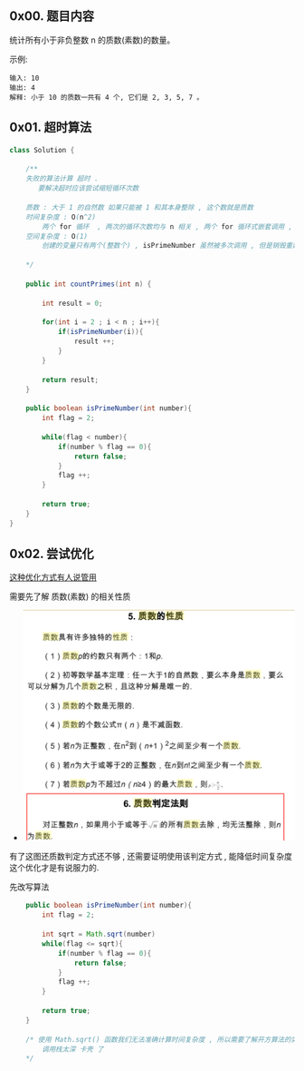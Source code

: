 ## 0x00. 题目内容

统计所有小于非负整数 n 的质数(素数)的数量。

示例:
```
输入: 10
输出: 4
解释: 小于 10 的质数一共有 4 个, 它们是 2, 3, 5, 7 。
```

## 0x01. 超时算法
```java
class Solution {
    
    /**
    失败的算法计算 超时 .
       要解决超时应该尝试缩短循环次数

    质数 : 大于 1 的自然数 如果只能被 1 和其本身整除 , 这个数就是质数
    时间复杂度 : O(n^2)
        两个 for 循环  , 两次的循环次数均与 n 相关 , 两个 for 循环式嵌套调用 , 因此时间复杂度为 O(n^2)
    空间复杂度 : O(1)
        创建的变量只有两个(整数个) , isPrimeNumber 虽然被多次调用 , 但是销毁重建 , 占用内存一直是常数 , 所以空间复杂度为常数
    
    */
    
    public int countPrimes(int n) {
        
        int result = 0;
        
        for(int i = 2 ; i < n ; i++){
            if(isPrimeNumber(i)){
                result ++;
            }
        }

        return result;
    }
    
    public boolean isPrimeNumber(int number){
        int flag = 2;
        
        while(flag < number){
            if(number % flag == 0){
                return false;
            }
            flag ++;
        }
        
        return true;
    }
}
```

## 0x02. 尝试优化

[这种优化方式有人说管用](https://blog.csdn.net/afei__/article/details/80638460)

需要先了解 质数(素数) 的相关性质
- ![2020-06-08_21-14-16.png](images/2020-06-08_21-14-16.png)

有了这图还质数判定方式还不够 , 还需要证明使用该判定方式 , 能降低时间复杂度这个优化才是有说服力的.

先改写算法

```java
    public boolean isPrimeNumber(int number){
        int flag = 2;
        
        int sqrt = Math.sqrt(number)
        while(flag <= sqrt){
            if(number % flag == 0){
                return false;
            }
            flag ++;
        }
        
        return true;
    }

    /* 使用 Math.sqrt() 函数我们无法准确计算时间复杂度 , 所以需要了解开方算法的实现 
        调用栈太深 卡壳 了
    */

```
